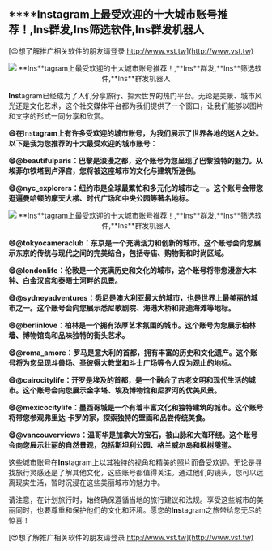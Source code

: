 ## ****Ins**tagram上最受欢迎的十大城市账号推荐！,**Ins**群发,**Ins**筛选软件,**Ins**群发机器人**

[😍想了解推广相关软件的朋友请登录 http://www.vst.tw](http://www.vst.tw)

 <center><img src="https://vst.tw/MP4/tuiguang/png/5.png" alt="**Ins**tagram上最受欢迎的十大城市账号推荐！,**Ins**群发,**Ins**筛选软件,**Ins**群发机器人"></center>

**Ins**tagram已经成为了人们分享旅行、探索世界的热门平台。无论是美景、城市风光还是文化艺术，这个社交媒体平台都为我们提供了一个窗口，让我们能够以图片和文字的形式一同分享和欣赏。

**😄在**Ins**tagram上有许多受欢迎的城市账号，为我们展示了世界各地的迷人之处。以下是我为您推荐的十大最受欢迎的城市账号：**

**😄@beautifulparis：巴黎是浪漫之都，这个账号为您呈现了巴黎独特的魅力。从埃菲尔铁塔到卢浮宫，您将被这座城市的文化与建筑所迷倒。**

**😄@nyc_explorers：纽约市是全球最繁忙和多元化的城市之一。这个账号会带您逛遍曼哈顿的摩天大楼、时代广场和中央公园等著名地标。**

 <center><img src="https://vst.tw/MP4/tuiguang/png/8.png" alt="**Ins**tagram上最受欢迎的十大城市账号推荐！,**Ins**群发,**Ins**筛选软件,**Ins**群发机器人"></center>

**😄@tokyocameraclub：东京是一个充满活力和创新的城市。这个账号会向您展示东京的传统与现代之间的完美结合，包括寺庙、购物街和时尚区域。**

**😄@londonlife：伦敦是一个充满历史和文化的城市，这个账号将带您漫游大本钟、白金汉宫和泰晤士河畔的风景。**

**😄@sydneyadventures：悉尼是澳大利亚最大的城市，也是世界上最美丽的城市之一。这个账号会向您展示悉尼歌剧院、海港大桥和邦迪海滩等地标。**

**😄@berlinlove：柏林是一个拥有浓厚艺术氛围的城市。这个账号为您展示柏林墙、博物馆岛和品味独特的街头艺术。**

**😄@roma_amore：罗马是意大利的首都，拥有丰富的历史和文化遗产。这个账号将为您呈现斗兽场、圣彼得大教堂和斗士广场等令人叹为观止的地标。**

**😄@cairocitylife：开罗是埃及的首都，是一个融合了古老文明和现代生活的城市。这个账号会向您展示金字塔、埃及博物馆和尼罗河的优美风景。**

**😄@mexicocitylife：墨西哥城是一个有着丰富文化和独特建筑的城市。这个账号将带您参观弗里达·卡罗的家，探索独特的壁画和品尝传统美食。**

**😄@vancouverviews：温哥华是加拿大的宝石，被山脉和大海环绕。这个账号会向您展示壮丽的自然景观，包括斯坦利公园、格兰威尔岛和枫树隧道。**

这些城市账号在**Ins**tagram上以其独特的视角和精美的照片而备受欢迎。无论是寻找旅行灵感还是了解其他文化，这些账号都值得关注。通过他们的镜头，您可以远离现实生活，暂时沉浸在这些美丽城市的魅力中。

请注意，在计划旅行时，始终确保遵循当地的旅行建议和法规。享受这些城市的美丽同时，也要尊重和保护他们的文化和环境。愿您的**Ins**tagram之旅带给您无尽的惊喜！

[😍想了解推广相关软件的朋友请登录 http://www.vst.tw](http://www.vst.tw)



